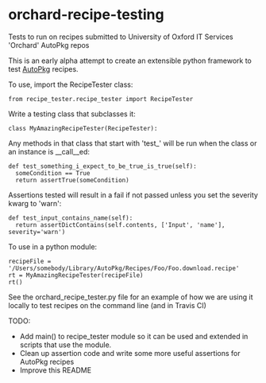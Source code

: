 # orchard-recipe-testing
Tests to run on recipes submitted to University of Oxford IT Services 'Orchard' AutoPkg repos

This is an early alpha attempt to create an extensible python framework to test [AutoPkg](https://github.com/autopkg/autopkg) recipes.

To use, import the RecipeTester class:
```
from recipe_tester.recipe_tester import RecipeTester
```

Write a testing class that subclasses it:
```
class MyAmazingRecipeTester(RecipeTester):
```

Any methods in that class that start with 'test_' will be run when the class or an instance is __call__ed:
```
def test_something_i_expect_to_be_true_is_true(self):
  someCondition == True
  return assertTrue(someCondition)
```

Assertions tested will result in a fail if not passed unless you set the severity kwarg to 'warn':
```
def test_input_contains_name(self):
  return assertDictContains(self.contents, ['Input', 'name'], severity='warn')
```

To use in a python module:
```
recipeFile = '/Users/somebody/Library/AutoPkg/Recipes/Foo/Foo.download.recipe'
rt = MyAmazingRecipeTester(recipeFile)
rt()
```

See the orchard_recipe_tester.py file for an example of how we are using it locally to test recipes on the command line (and in Travis CI)

TODO:

- Add main() to recipe_tester module so it can be used and extended in scripts that use the module.
- Clean up assertion code and write some more useful assertions for AutoPkg recipes
- Improve this README
